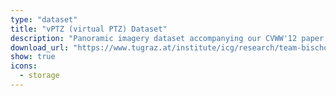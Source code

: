 ```yaml
---
type: "dataset"
title: "vPTZ (virtual PTZ) Dataset"
description: "Panoramic imagery dataset accompanying our CVWW'12 paper."
download_url: "https://www.tugraz.at/institute/icg/research/team-bischof/lrs/downloads/vptz/"
show: true
icons:
  - storage
---
```


